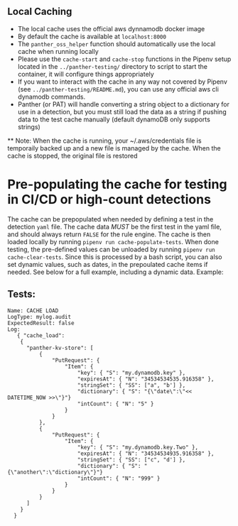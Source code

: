 ## Local Caching
- The local cache uses the official aws dynnamodb docker image
- By default the cache is available at `localhost:8000`
- The `panther_oss_helper` function should automatically use the local cache when running locally
- Please use the `cache-start` and `cache-stop` functions in the Pipenv setup located in the `../panther-testing/` directory to script to start the container, it will configure things appropriately
- If you want to interact with the cache in any way not covered by Pipenv (see
`../panther-testing/README.md`), you can use any official aws cli dynamodb commands.
- Panther (or PAT) will handle converting a string object to a dictionary for use in a detection, but you must still load the data as a string if pushing data to the test cache manually (default dynamoDB only supports strings)

** Note: When the cache is running, your ~/.aws/credentials file is temporaily backed up and a new file is managed by the cache. When the cache is stopped, the original file is restored

# Pre-populating the cache for testing in CI/CD or high-count detections
The cache can be prepopulated when needed by defining a test in the detection `yaml` file. The cache data *MUST* be the first test in the yaml file, and should always return `FALSE` for the rule engine. The cache is then loaded locally by running `pipenv run cache-populate-tests`. When done testing, the pre-defined values can be unloaded by running `pipenv run cache-clear-tests`. Since this is processed by a bash script, you can also set dynamic values, such as dates, in the prepoulated cache items if needed. See below for a full example, including a dynamic data. Example:

Tests:
  - 
    Name: CACHE LOAD
    LogType: mylog.audit
    ExpectedResult: false
    Log: 
       { "cache_load": 
        {
          "panther-kv-store": [
              {   
                  "PutRequest": {
                      "Item": { 
                          "key": { "S": "my.dynamodb.key" },
                          "expiresAt": { "N": "34534534535.916358" },
                          "stringSet": { "SS": ["a", "b'] },
                          "dictionary": { "S": "{\"date\":\"<< DATETIME_NOW >>\"}"}
                          "intCount": { "N": "5" }
                      }
                  }
              },
              {   
                  "PutRequest": {
                      "Item": { 
                          "key": { "S": "my.dynamodb.key.Two" },
                          "expiresAt": { "N": "34534534935.916358" },
                          "stringSet": { "SS": ["c", "d'] },
                          "dictionary": { "S": "{\"another\":\"dictionary\"}"}
                          "intCount": { "N": "999" }
                      }
                  }
              }
          ]
        }
      }

